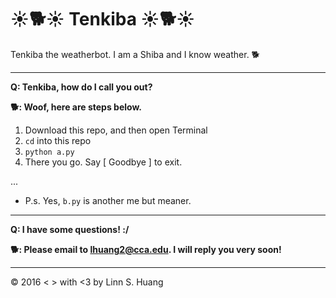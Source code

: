 # :sunny::dog2::sunny: Tenkiba :sunny::dog2::sunny:
Tenkiba the weatherbot. I am a Shiba and I know weather. :dog2:

---

**Q: Tenkiba, how do I call you out?**

**:dog2:: Woof, here are steps below.**


1. Download this repo, and then open Terminal
2. `cd` into this repo
3. `python a.py` 
4. There you go. Say [ Goodbye ] to exit.

...

- P.s. Yes, `b.py` is another me but meaner.

---

**Q: I have some questions! :/**

**:dog2:: Please email to [lhuang2@cca.edu](mailto:lhuang2@cca.edu). I will reply you very soon!**

---

© 2016 < > with <3 by Linn S. Huang

